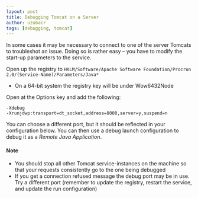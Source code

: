 ```yaml
--- 
layout: post
title: Debugging Tomcat on a Server
author: uzubair
tags: [debugging, tomcat]
---
```


In some cases it may be necessary to connect to one of the server Tomcats to troubleshot an issue. Doing so is rather easy – you have to modify the start-up parameters to the service.

Open up the registry to `HKLM/Software/Apache Software Foundation/Procrun 2.0/(Service-Name)/Parameters/Java*`

* On a 64-bit system the registry key will be under Wow6432Node

Open at the Options key and add the following:
```
-Xdebug
-Xrunjdwp:transport=dt_socket,address=8000,server=y,suspend=n
```
You can choose a different port, but it should be reflected in your configuration below. You can then use a debug launch configuration to debug it as a *Remote Java Application*.

#### Note
- You should stop all other Tomcat service-instances on the machine so that your requests consistently go to the one being debugged
- If you get a connection refused message the debug port may be in use. Try a different port (remember to update the registry, restart the service, and update the run configuration)